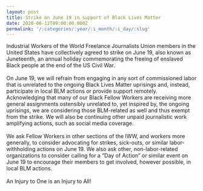 ```yaml
---
layout: post
title: Strike on June 19 in support of Black Lives Matter
date: 2020-06-12T09:00:00.000Z
permalink: '/:categories/:year/:i_month/:i_day/:slug'
---
```

Industrial Workers of the World Freelance Journalists Union members in the United States have collectively agreed to strike on June 19, also known as Juneteenth, an annual holiday commemorating the freeing of enslaved Black people at the end of the US Civil War.<br><br>
On June 19, we will refrain from engaging in any sort of commissioned labor that is unrelated to the ongoing Black Lives Matter uprisings and, instead, participate in local BLM actions or provide support remotely. Acknowledging that many of our Black Fellow Workers are receiving more general assignments ostensibly unrelated to, yet inspired by, the ongoing uprisings, we are considering those BLM-related as well and thus exempt from the strike. We will also be continuing other unpaid journalistic work amplifying actions, such as social media coverage.<br><br> 
We ask Fellow Workers in other sections of the IWW, and workers more generally, to consider advocating for strikes, sick-outs, or similar labor-withholding actions on June 19. We also ask other, non-labor-related organizations to consider calling for a “Day of Action” or similar event on June 19 to encourage their members to get involved, however possible, in local BLM actions.<br><br>
An Injury to One is an Injury to All!
